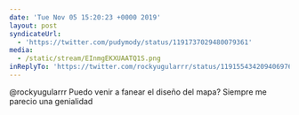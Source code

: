 ```yaml
---
date: 'Tue Nov 05 15:20:23 +0000 2019'
layout: post
syndicateUrl:
  - 'https://twitter.com/pudymody/status/1191737029480079361'
media:
  - /static/stream/EInmgEKXUAATQ1S.png
inReplyTo: 'https://twitter.com/rockyugularrr/status/1191554342094069761'
---
```

@rockyugularrr Puedo venir a fanear el diseño del mapa? Siempre me parecio una genialidad 